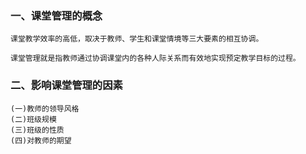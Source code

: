 ### 一、课堂管理的概念
    课堂教学效率的高低，取决于教师、学生和课堂情境等三大要素的相互协调。
    
    课堂管理就是指教师通过协调课堂内的各种人际关系而有效地实现预定教学目标的过程。
    
### 二、影响课堂管理的因素
    (一)教师的领导风格
    (二)班级规模
    (三)班级的性质
    (四)对教师的期望
